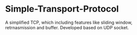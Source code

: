 # Simple-Transport-Protocol
A simplified TCP, which including features like sliding window, retrnasmission and buffer. Developed based on UDP socket.
